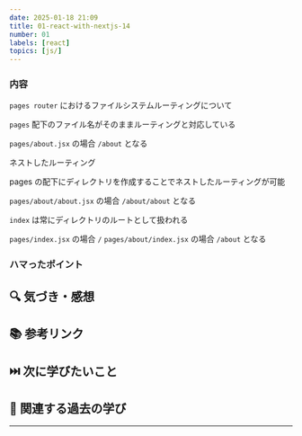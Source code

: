 ```yaml
---
date: 2025-01-18 21:09
title: 01-react-with-nextjs-14
number: 01
labels: [react]
topics: [js/]
---
```


### 内容

`pages router` におけるファイルシステムルーティングについて

`pages` 配下のファイル名がそのままルーティングと対応している

`pages/about.jsx` の場合 `/about` となる

ネストしたルーティング

pages の配下にディレクトリを作成することでネストしたルーティングが可能

`pages/about/about.jsx` の場合 `/about/about` となる

`index` は常にディレクトリのルートとして扱われる

`pages/index.jsx` の場合 `/`
`pages/about/index.jsx` の場合 `/about` となる

### ハマったポイント

## 🔍 気づき・感想

## 📚 参考リンク

## ⏭️ 次に学びたいこと

## 📌 関連する過去の学び

---
